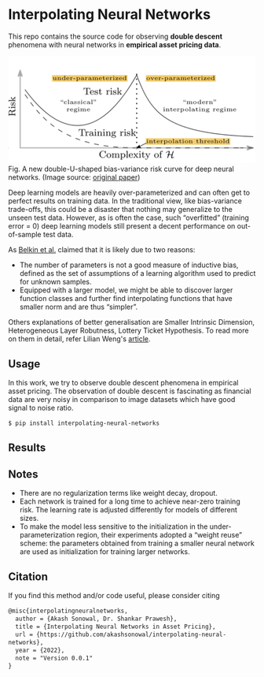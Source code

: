 # Interpolating Neural Networks

This repo contains the source code for observing **double descent** phenomena with neural networks in **empirical asset pricing data**. 

![dd_curve](assets/new-bias-variance-risk-curve.png)
Fig. A new double-U-shaped bias-variance risk curve for deep neural networks. (Image source: [original paper](https://arxiv.org/abs/1812.11118))

Deep learning models are heavily over-parameterized and can often get to perfect results on training data. In the traditional view, like bias-variance trade-offs, this could be a disaster that nothing may generalize to the unseen test data. However, as is often the case, such “overfitted” (training error = 0) deep learning models still present a decent performance on out-of-sample test data. 

As [Belkin et al.]() claimed that it is likely due to two reasons:
- The number of parameters is not a good measure of inductive bias, defined as the set of assumptions of a learning algorithm used to predict for unknown samples. 
- Equipped with a larger model, we might be able to discover larger function classes and further find interpolating functions that have smaller norm and are thus “simpler”.

Others explanations of better generalisation are Smaller Intrinsic Dimension, Heterogeneous Layer Robutness, Lottery Ticket Hypothesis. To read more on them in detail, refer Lilian Weng's [article](https://lilianweng.github.io/posts/2019-03-14-overfit/#intrinsic-dimension).

## Usage
In this work, we try to observe double descent phenomena in empirical asset pricing. The observation of double descent is fascinating as financial data are very noisy in comparison to image datasets which have good signal to noise ratio.
```
$ pip install interpolating-neural-networks
```

## Results



## Notes
- There are no regularization terms like weight decay, dropout.
- Each network is trained for a long time to achieve near-zero training risk. The learning rate is adjusted differently for models of different sizes.
- To make the model less sensitive to the initialization in the under-parameterization region, their experiments adopted a “weight reuse” scheme: the parameters obtained from training a smaller neural network are used as initialization for training larger networks.

## Citation

If you find this method and/or code useful, please consider citing

```
@misc{interpolatingneuralnetworks,
  author = {Akash Sonowal, Dr. Shankar Prawesh},
  title = {Interpolating Neural Networks in Asset Pricing},
  url = {https://github.com/akashsonowal/interpolating-neural-networks},
  year = {2022},
  note = "Version 0.0.1"
}
```
